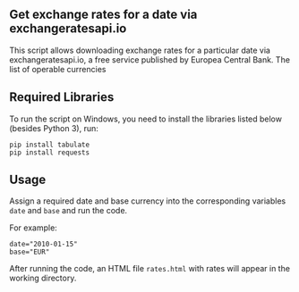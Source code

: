 ## Get exchange rates for a date via exchangeratesapi.io

This script allows downloading exchange rates for a particular date via exchangeratesapi.io, a free service published by Europea Central Bank. The list of operable currencies

## Required Libraries

To run the script on Windows, you need to install the libraries listed below (besides Python 3), run:

`pip install tabulate`  
`pip install requests`


## Usage

Assign a required date and base currency into the corresponding variables `date` and `base` and run the code.

For example:

`date="2010-01-15"`  
`base="EUR"`

After running the code, an HTML file `rates.html` with rates will appear in the working directory.

